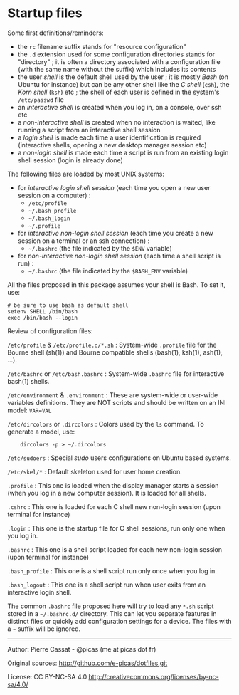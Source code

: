 Startup files
=============


Some first definitions/reminders:

-   the `rc` filename suffix stands for "resource configuration"
-   the `.d` extension used for some configuration directories stands for "directory" ; it is often a directory
    associated with a configuration file (with the same name without the suffix) which includes its contents
-   the user *shell* is the default shell used by the user ; it is mostly *Bash* (on Ubuntu for instance)
    but can be any other shell like the *C shell* (`csh`), the *Korn shell* (`ksh`) etc ; the shell of each user
    is defined in the system's `/etc/passwd` file
-   an *interactive shell* is created when you log in, on a console, over ssh etc
-   a *non-interactive shell* is created when no interaction is waited, like running a script from an interactive shell session
-   a *login shell* is made each time a user identification is required (interactive shells, opening a new desktop manager session etc)
-   a *non-login shell* is made each time a script is run from an existing login shell session (login is already done)

The following files are loaded by most UNIX systems:

-   for *interactive login shell session* (each time you open a new user session on a computer) :
    -   `/etc/profile`
    -   `~/.bash_profile`
    -   `~/.bash_login`
    -   `~/.profile`
-   for *interactive non-login shell session* (each time you create a new session on a terminal
    or an ssh connection) :
    -   `~/.bashrc` (the file indicated by the `$ENV` variable)
-   for *non-interactive non-login shell session* (each time a shell script is run) :
    -   `~/.bashrc` (the file indicated by the `$BASH_ENV` variable)

All the files proposed in this package assumes your shell is Bash. To set it, use:

    # be sure to use bash as default shell
    setenv SHELL /bin/bash
    exec /bin/bash --login

Review of configuration files:

`/etc/profile` & `/etc/profile.d/*.sh`
:   System-wide `.profile` file for the Bourne shell (sh(1)) and Bourne compatible shells (bash(1), ksh(1), ash(1), ...).

`/etc/bashrc` or `/etc/bash.bashrc`
:   System-wide `.bashrc` file for interactive bash(1) shells.

`/etc/environment` & `.environment`
:   These are system-wide or user-wide variables definitions. They are NOT scripts and should be written
    on an INI model: `VAR=VAL`

`/etc/dircolors` or `.dircolors`
:   Colors used by the `ls` command. To generate a model, use:

        dircolors -p > ~/.dircolors

`/etc/sudoers`
:   Special *sudo* users configurations on Ubuntu based systems.

`/etc/skel/*`
:   Default skeleton used for user home creation.

`.profile`
:   This one is loaded when the display manager starts a session (when you log in a new computer
session). It is loaded for all shells.

`.cshrc`
:   This one is loaded for each C shell new non-login session (upon terminal for instance)

`.login`
:   This one is the startup file for C shell sessions, run only one when you log in.

`.bashrc`
:   This one is a shell script loaded for each new non-login session (upon terminal for instance)

`.bash_profile`
:   This one is a shell script run only once when you log in. 

`.bash_logout`
:   This one is a shell script run when user exits from an interactive login shell. 

The common `.bashrc` file proposed here will try to load any `*.sh` script stored in a `~/.bashrc.d/`
directory. This can let you separate features in distinct files or quickly add configuration settings
for a device. The files with a `~` suffix will be ignored.

----

Author: Pierre Cassat - @picas (me at picas dot fr)

Original sources: <http://github.com/e-picas/dotfiles.git>

License: CC BY-NC-SA 4.0 <http://creativecommons.org/licenses/by-nc-sa/4.0/>
